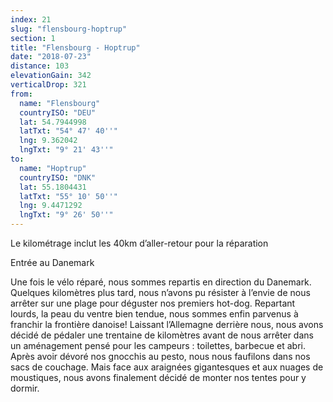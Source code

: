 ```yaml
---
index: 21
slug: "flensbourg-hoptrup"
section: 1
title: "Flensbourg - Hoptrup"
date: "2018-07-23"
distance: 103
elevationGain: 342
verticalDrop: 321
from:
  name: "Flensbourg"
  countryISO: "DEU"
  lat: 54.7944998
  latTxt: "54° 47' 40''"
  lng: 9.362042
  lngTxt: "9° 21' 43''"
to:
  name: "Hoptrup"
  countryISO: "DNK"
  lat: 55.1804431
  latTxt: "55° 10' 50''"
  lng: 9.4471292
  lngTxt: "9° 26' 50''"
---
```


Le kilométrage inclut les 40km d’aller-retour pour la réparation

Entrée au Danemark

Une fois le vélo réparé, nous sommes repartis en direction du Danemark. Quelques kilomètres plus tard, nous n’avons pu résister à  l’envie de nous arrêter sur une plage pour déguster nos premiers hot-dog. Repartant lourds, la peau du ventre bien tendue, nous sommes enfin parvenus à franchir la frontière danoise! Laissant l’Allemagne derrière nous, nous avons décidé de pédaler une trentaine de kilomètres avant de nous arrêter dans un aménagement pensé pour les campeurs : toilettes, barbecue et abri. Après avoir dévoré nos gnocchis au pesto, nous nous faufilons dans nos sacs de couchage. Mais face aux araignées gigantesques et aux nuages de moustiques, nous avons finalement décidé de monter nos tentes pour y dormir.

